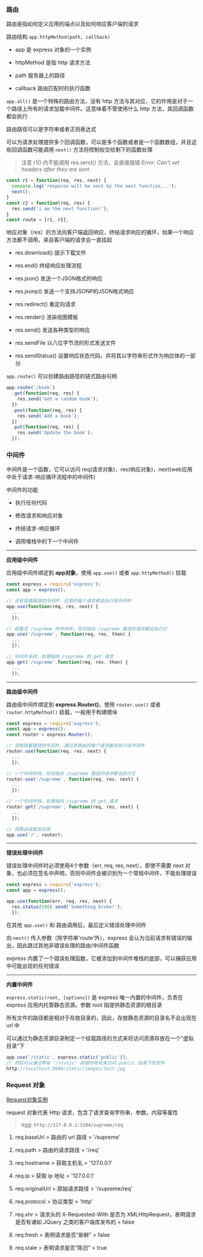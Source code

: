 ### 路由

路由是指如何定义应用的端点以及如何响应客户端的请求

路由结构 `app.httpMethod(path, callback)`

 - app 是 express 对象的一个实例

 - httpMethod 是指 http 请求方法

 - path 服务器上的路径

 - callback 路由匹配时的执行函数

`app.all()` 是一个特殊的路由方法，没有 http 方法与其对应，它的作用是对于一个路径上所有的请求加载中间件。这意味着不管使用什么 http 方法，其回调函数都会执行

路由路径可以是字符串或者正则表达式

可以为请求处理提供多个回调函数，可以是多个函数或者是一个函数数组，并且这些回调函数可能调用 `next()` 方法将控制权交给剩下的函数处理

> 注意 r1() 内不能调用 res.send() 方法，会直接报错 *Error: Can't set headers after they are sent.*

```javascript
const r1 = function(req, res, next) {
  console.log('response will be sent by the next function...');
  next();
}
const r2 = function(req, res) {
  res.send('i am the next function!');
}
const route = [r1, r2];
```

响应对象（res）的方法向客户端返回响应，终结请求响应的循环，如果一个响应方法都不调用，来自客户端的请求会一直挂起

 - res.download() 提示下载文件

 - res.end() 终结响应处理流程

 - res.json() 发送一个JSON格式的响应

 - res.jsonp() 发送一个支持JSONP的JSON格式响应

 - res.redirect() 重定向请求

 - res.render() 渲染视图模板

 - res.send() 发送各种类型的响应

 - res.sendFile 以八位字节流的形式发送文件

 - res.sendStatus() 设置响应状态代码，并将其以字符串形式作为响应体的一部分

`app.route()` 可以创建路由路径的链式路由句柄

```javascript
app.route('/book')
  .get(function(req, res) {
    res.send('Get a random book');
  })
  .post(function(req, res) {
    res.send('Add a book');
  })
  .put(function(req, res) {
    res.send('Update the book');
  });
```

### 中间件

中间件是一个函数，它可以访问 req(请求对象)，res(响应对象)，next(web应用中处于请求-响应循环流程中的中间件)

中间件的功能

 - 执行任何代码

 - 修改请求和响应对象

 - 终结请求-响应循环

 - 调用堆栈中的下一个中间件

---
**应用级中间件**

应用级中间件绑定到 **app对象**，使用 `app.use()` 或者 `app.httpMethod()` 挂载

```javascript
const express = require('express');
const app = express();

// 没有挂载路径的中间件，应用的每个请求都会执行该中间件
app.use(function(req, res, next) {
  ...
  });

// 挂载至 /supreme 的中间件，任何指向 /supreme 路径的请求都会执行它  
app.use('/supreme', function(req, res, then) {
  ...
  });

// 中间件系统，处理指向 /supreme 的 get 请求
app.get('/supreme',function(req, res, then) {
  ...
  });
```

---
**路由级中间件**

路由级中间件绑定到 **express.Router()**，使用 `router.use()` 或者 `router.httpMethod()` 挂载，一般用于构建模块

```javascript
const express = require('express');
const app = express();
const router = express.Router();

// 没有挂载路径的中间件，通过该路由的每个请求都会执行该中间件
router.use(function(req, res, next) {
  ...
  });

// 一个中间件栈，任何指向 /supreme 路径的请求都会执行它
router.use('/supreme', function(req, res, next) {
  ...
  });

// 一个中间件栈，处理指向 /supreme 的 get 请求   
router.get('/supreme', function(req, res, next) {
  ...
  });

// 将路由挂载至应用
app.use('/', router);  
```

---
**错误处理中间件**

错误处理中间件时必须使用4个参数（err, req, res, next），即使不需要 next 对象，也必须在签名中声明，否则中间件会被识别为一个常规中间件，不能处理错误

```javascript
const express = require('express');
const app = express();

app.use(function(err, req, res, next) {
  res.status(500).send('Something broke!');
  });
```

在其他 `app.use()` 和 路由调用后，最后定义错误处理中间件

向 `next()` 传入参数（除字符串'route'外），express 会认为当前请求有错误的输出，因此跳过其他非错误处理的路由/中间件函数

express 内置了一个错误处理函数，它被添加到中间件堆栈的底部，可以捕获应用中可能出现的任何错误

---
**内置中间件**

`express.static(root, [options])` 是 express 唯一内置的中间件，负责在 express 应用内托管静态资源。参数 root 指提供静态资源的根目录

所有文件的路径都是相对于存放目录的，因此，存放静态资源的目录名不会出现在 url 中

可以通过为静态资源目录制定一个挂载路径的方式来将访问资源存放在一个“虚拟目录”下

```javascript
app.use('/static', express.static('public'));
// 然后可以通过带有 '/static' 前缀的地址来访问 public 目录下的文件
http://localhost:3000/static/images/test.jpg
```

### Request 对象

<a href="src/supreme.js">Request对象实例</a>

request 对象代表 Http 请求，包含了请求查询字符串，参数，内容等属性

> egg: `http://127.0.0.1:3204/supreme/req`

1. req.baseUrl > 路由的 url 路径 > '/supreme'

2. req.path > 路由的请求路径 > '/req'

3. req.hostname > 获取主机名 > '127.0.0.1'

4. req.ip > 获取 ip 地址 > '127.0.0.1'

5. req.originalUrl > 原始请求路径 > '/supreme/req'

6. req.protocol > 协议类型 > 'http'

7. req.xhr > 请求头的 X-Requested-With 是否为 XMLHttpRequest，表明请求是否有诸如 JQuery 之类的客户端库发布的 > false

8. req.fresh > 表明请求是否“新鲜” > false

9. req.stale > 表明请求是否“陈旧” > true